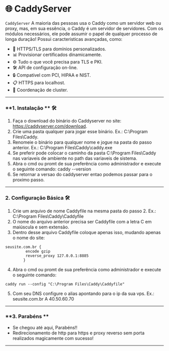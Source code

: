 # 🌐 **CaddyServer**

`CaddyServer` 
A maioria das pessoas usa o Caddy como um servidor web ou proxy, mas, em sua essência, o Caddy é um servidor de servidores. 
Com os módulos necessários, ele pode assumir o papel de qualquer processo de longa duração!
Possui caracteristicas avançadas, como:
- 🔗 HTTPS/TLS para domínios personalizados.
- 📊 Provisionar certificados dinamicamente.
- ⚙️ Tudo o que você precisa para TLS e PKI.
- 🛠️ API de configuração on-line.
- 🔒 Compatível com PCI, HIPAA e NIST.
- 📋 HTTPS para localhost.
- 🚀 Coordenação de cluster.

---
### **1. Instalação ** 🛠️
1. Faça o download do binário do Caddyserver no site: https://caddyserver.com/download.
2. Crie uma pasta qualquer para jogar esse binário. Ex.: C:\Program Files\Caddy.
3. Renomeie o binário para qualquer nome e jogue na pasta do passo anterior. Ex.: C:\Program Files\Caddy\caddy.exe
4. Se preferir pode colocar o caminho da pasta C:\Program Files\Caddy nas variaveis de ambiente no path das variaveis de sistema.
5. Abra o cmd ou promt de sua preferência como administrador e execute o seguinte comando: caddy --version
6. Se retornar a versao do caddyserver entao podemos passar para o proximo passo. 

---

### **2. Configuração Básica** 🛠️
1. Crie um arquivo de nome Caddyfile na mesma pasta do passo 2. Ex.: C:\Program Files\Caddy\Caddyfile
2. O nome do arquivo anterior precisa ser Caddyfile com a letra C em maiúscula e sem extensão.
3. Dentro desse arquivo Caddyfile coloque apenas isso, mudando apenas o nome do site:
```
seusite.com.br {
	     encode gzip
	     reverse_proxy 127.0.0.1:8885
        }
```
4. Abra o cmd ou promt de sua preferência como administrador e execute o seguinte comando:
```
caddy run --config "C:\Program Files\Caddy\Caddyfile"
```
5. Com seu DNS configure o alias apontando para o ip da sua vps. Ex.: seusite.com.br A 40.50.60.70

---

### **3. Parabéns **
- Se chegou até aqui, Parabéns!!
- Redirecionamento de http para https e proxy reverso sem porta realizados magicamente com sucesso!

---
